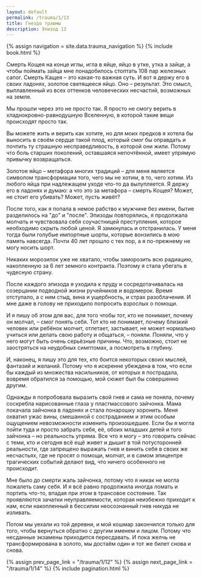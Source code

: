 ```yaml
---
layout: default
permalink: /trauma/1/13
title: Гнездо травмы
description: Эпизод 13
---
```

{% assign navigation  = site.data.trauma_navigation %}
{% include book.html %}

Смерть Кощея на конце иглы, игла в яйце, яйцо в утке, утка а зайце, а чтобы поймать зайца мне понадобилось стоптать 108 пар железных сапог. Смерть Кащея – это какая-то важная суть. И вот я держу его в своих ладонях, золотое светящееся яйцо. Оно – результат. Это смысл, выплавленный из всех оттенков человеческих несчастий, возможных на земле.

Мы прошли через это не просто так. Я просто не смогу верить в хладнокровно-равнодушную Вселенную, в которой такие вещи происходят просто так.

Вы можете жить и верить как хотите, но для моих предков я хотела бы выносить в своём сердце такой плод, который смог бы оправдать и почтить ту страшную несправедливость, в которой они жили. Потому что боль старших поколений, оставшаяся непочтённой, имеет упрямую привычку возвращаться.

Золотое яйцо – метафора многих традиций – для меня является символом трансформации того, чего мы не хотим, в то, чего хотим. Из любого яйца при надлежащем уходе что-то да вылупляется. Я держу его в ладонях и думаю: а что это за метафора – смерть Кощея? Может, не стоит его убивать? Может, пусть живёт?

После того, как я попала в немое рабство к мужчине без имени, бытие разделилось на "до" и "после". Эпизоды повторялись, я продолжала молчать и чувствовала себя соучастницей преступления, которое необходимо скрыть любой ценой. Я замкнулась и отстранилась. У меня тогда были голубые импортные шорты, которые вонзились в мою память навсегда. Почти 40 лет прошло с тех пор, а я по-прежнему не могу носить шорт.

Никаких морозилок уже не хватало, чтобы заморозить всю радиацию, накопленную за 6 лет земного контракта. Поэтому я стала убегать в чудесную страну.

После каждого эпизода я уходила к пруду и сосредотачивалась на созерцании подводной жизни ручейников и водомерок. Время отступало, а с ним стыд, вина и ущербность, и страх разоблачения. И мне даже в голову не приходило попросить взрослых о помощи.

И я пишу об этом для вас, для того чтобы тот, кто не понимает, почему он молчал, – смог понять себя. Тот кто не понимает, почему близкий человек или ребёнок молчит, отлетает, застывает, не может нормально учиться или делать свою работу и общаться, – поняли. Поняли, что у него могут быть очень серьёзные причины. Что, возможно, стоит не заостряться на неудобных симптомах, а посмотреть в глубину.

И, наконец, я пишу это для тех, кто боится некоторых своих мыслей, фантазий и желаний. Потому что я искренне убеждена в том, что если бы каждый из множества насильников, от которых я пострадала, вовремя обратился за помощью, мой сюжет был бы совершенно другим.

Однажды я попробовала выразить свой гнев и сама не поняла, почему соскребла нарисованные глаза у пластмассового зайчонка. Мама покачала зайчонка в ладонях и стала понарошку хоронить. Меня охватил ужас вины, смешанной с состраданием и этим особым ощущением невозможности изменить произошедшее. Если бы я могла пойти туда и просто забрать себя, её, обоих младших детей и того зайчонка – но реальность упряма. Все что я могу – это говорить сейчас с теми, кто и сегодня всё ещё живет и дышит в той потусторонней реальности, где запрещено выражать гнев и винить себя в своих же несчастьях, где не просят о помощи, молчат, и в самом эпицентре трагических событий делают вид, что ничего особенного не происходит.

Мне было до смерти жаль зайчонка, потому что я никак не могла пожалеть саму себя. И я всё равно продолжила иногда ломать и портить что-то, впадая при этом в трансовое состояние. Так проявляются зачатки неуправляемости, которая неизбежно приходит к нам, если накопленный в бессилии неосознанный гнев никуда не изливать.

Потом мы уехали из той деревни, и мой кошмар закончился только для того, чтобы вернуться обратно с другим именем и лицом. Потому что несданные экзамены приходится пересдавать. И пока желчь не трансформирована в золото, мы достаём один и тот же билет снова и снова.

{% assign prev_page_link = "/trauma/1/12" %}
{% assign next_page_link = "/trauma/1/14" %}
{% include pagination.html %}
